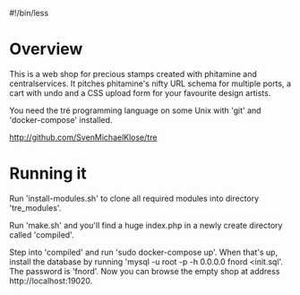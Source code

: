 #!/bin/less

# Overview

This is a web shop for precious stamps created with
phitamine and centralservices.  It pitches phitamine's nifty
URL schema for multiple ports, a cart with undo and a CSS
upload form for your favourite design artists.

You need the tré programming language on some Unix with
'git' and 'docker-compose' installed.

http://github.com/SvenMichaelKlose/tre

# Running it

Run 'install-modules.sh' to clone all required modules into
directory 'tre_modules'.

Run 'make.sh' and you'll find a huge index.php in a newly
create directory called 'compiled'.

Step into 'compiled' and run 'sudo docker-compose up'. When
that's up, install the database by running
'mysql -u root -p -h 0.0.0.0 fnord <init.sql'.
The password is 'fnord'.  Now you can browse the empty shop
at address http://localhost:19020.
